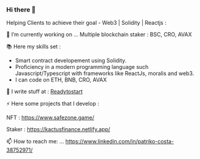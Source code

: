 ### Hi there 👋

<!--
**nenidevelop/nenidevelop** is a ✨ _special_ ✨ repository because its `README.md` (this file) appears on your GitHub profile.
-->

Helping Clients to achieve their goal - Web3 | Solidity | Reactjs :

🔭 I’m currently working on ... Multiple blockchain staker : BSC, CRO, AVAX

📚 Here my skills set :
- Smart contract developement using Solidity.
- Proficiency in a modern programming language such Javascript/Typescript with frameworks like ReactJs, moralis and web3.
- I can code on ETH, BNB, CRO, AVAX

📝 I write stuff at : [Readytostart](https://github.com/nenidevelop/readytostart)


⚡ Here some projects that I develop : 

NFT : https://www.safezone.game/

Staker : https://kactusfinance.netlify.app/

📫 How to reach me: ... https://www.linkedin.com/in/patriko-costa-38752971/
